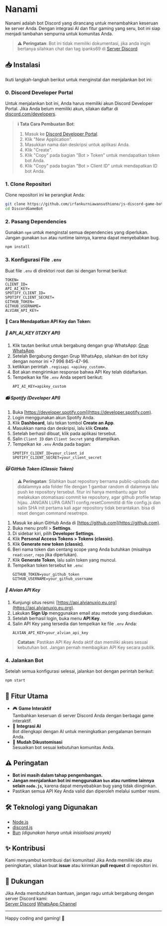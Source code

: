 # Nanami

Nanami adalah bot Discord yang dirancang untuk menambahkan keseruan ke server Anda. Dengan integrasi AI dan fitur gaming yang seru, bot ini siap menjadi tambahan sempurna untuk komunitas Anda.

> **⚠️ Peringatan**: Bot ini tidak memiliki dokumentasi, jika anda ingin bertanya silahkan chat dan tag ipanks69 di [Server Discord](https://discord.gg/hXT5R2ND9a) 

## 📥 Instalasi

Ikuti langkah-langkah berikut untuk menginstal dan menjalankan bot ini:

### 0. Discord Developer Portal
Untuk menjalankan bot ini, Anda harus memiliki akun Discord Developer Portal. Jika Anda belum memiliki akun, silakan daftar di [discord.com/developers](https://discord.com/developers).
> **ℹ️ Tata Cara Pembuatan Bot**:
> 1. Masuk ke [Discord Developer Portal](https://discord.com/developers).
> 2. Klik "New Application".
> 3. Masukkan nama dan deskripsi untuk aplikasi Anda.
> 4. Klik "Create".
> 5. Klik "Copy" pada bagian "Bot > Token" untuk mendapatkan token bot Anda.
> 6. Klik "Copy" pada bagian "Bot > Client ID" untuk mendapatkan ID bot Anda.

### 1. Clone Repositori
Clone repositori ini ke perangkat Anda:
```bash
git clone https://github.com/irfankurniawansuthiono/js-discord-game-bot.git
cd DiscordGameBot
```

### 2. Pasang Dependencies
Gunakan `npm` untuk menginstal semua dependencies yang diperlukan. Jangan gunakan `bun` atau runtime lainnya, karena dapat menyebabkan bug.
```bash
npm install
```

### 3. Konfigurasi File `.env`

Buat file `.env` di direktori root dan isi dengan format berikut:

```dotenv
TOKEN=
CLIENT_ID=
API_AI_KEY=
SPOTIFY_CLIENT_ID=
SPOTIFY_CLIENT_SECRET=
GITHUB_TOKEN=
GITHUB_USERNAME=
ALVIAN_API_KEY=
```

#### 🔑 Cara Mendapatkan API Key dan Token:

##### 🤖 **API_AI_KEY (ITZKY API)**
1. Klik tautan berikut untuk bergabung dengan grup WhatsApp:
[Grup WhatsApp](https://chat.whatsapp.com/F8ffS5sazP60LYpG0IACEE).
2. Setelah Bergabung dengan Grup WhatsApp, silahkan dm bot itzky dengan nomor ini +7 996 845-47-96.
3. ketikkan perintah `.regisapi <apikey_custom>`.
4. Bot akan mengirimkan response bahwa  API Key telah didaftarkan.
5. Tempelkan ke file `.env` Anda seperti berikut:
   ```dotenv
   API_AI_KEY=apikey_custom
   ```

##### 📻 **Spotify (Developer API)**
1. Buka [https://developer.spotify.com](https://developer.spotify.com).
2. Login menggunakan akun Spotify Anda.
3. Klik **Dashboard**, lalu tekan tombol **Create an App**.
4. Masukkan nama dan deskripsi, lalu klik **Create**.
5. Setelah berhasil dibuat, klik pada aplikasi tersebut.
6. Salin `Client ID` dan `Client Secret` yang ditampilkan.
7. Tempelkan ke `.env` Anda pada bagian:
   ```dotenv
   SPOTIFY_CLIENT_ID=your_client_id
   SPOTIFY_CLIENT_SECRET=your_client_secret
   ```

##### 🐱 **GitHub Token (Classic Token)**
> **⚠️ Peringatan**: Silahkan buat repository bernama public-uploads dan didalamnya ada folder file dengan 1 gambar random di dalamnya lalu push ke repository tersebut. fitur ini hanya membantu agar bot melakukan otomatisasi commit ke repository, agar github profile tetap hijau. JANGAN LUPA GANTI config.resetCommitId di file config.js dan salin SHA init pertama kali agar repository tidak berantakan. bisa di reset dengan command resetrepo.

1. Masuk ke akun GitHub Anda di [https://github.com](https://github.com).
2. Buka menu profil > **Settings**.
3. Di sidebar kiri, pilih **Developer Settings**.
4. Klik **Personal Access Tokens > Tokens (classic)**.
5. Klik **Generate new token (classic)**.
6. Beri nama token dan centang scope yang Anda butuhkan (misalnya `read:user`, `repo` jika diperlukan).
7. Klik **Generate Token**, lalu salin token yang muncul.
8. Tempelkan token tersebut ke `.env`:
   ```dotenv
   GITHUB_TOKEN=your_github_token
   GITHUB_USERNAME=your_github_username
   ```

##### 🧩 **Alvian API Key**
1. Kunjungi situs resmi: [https://api.alvianuxio.eu.org](https://api.alvianuxio.eu.org).
2. Lakukan **Sign Up** menggunakan email atau metode yang disediakan.
3. Setelah berhasil login, buka menu **API Key**.
4. Salin API Key yang tersedia dan tempelkan ke file `.env` Anda:
   ```dotenv
   ALVIAN_API_KEY=your_alvian_api_key
   ```
> **Catatan**: Pastikan API Key Anda aktif dan memiliki akses sesuai kebutuhan bot. Jangan pernah membagikan API Key secara publik.

### 4. Jalankan Bot
Setelah semua konfigurasi selesai, jalankan bot dengan perintah berikut:
```bash
npm start
```

## 🚀 Fitur Utama

- 🎮 **Game Interaktif**  
  Tambahkan keseruan di server Discord Anda dengan berbagai game interaktif.
- 🤖 **Integrasi AI**  
  Bot dilengkapi dengan AI untuk meningkatkan pengalaman bermain Anda.
- 🔧 **Mudah Dikustomisasi**  
  Sesuaikan bot sesuai kebutuhan komunitas Anda.

## ⚠️ Peringatan

- **Bot ini masih dalam tahap pengembangan.**
- **Jangan menjalankan bot ini menggunakan `bun` atau runtime lainnya selain `node.js`,** karena dapat menyebabkan bug yang tidak diinginkan.
- Pastikan semua API Key Anda valid dan diperoleh melalui sumber resmi.

## 🛠️ Teknologi yang Digunakan

- [Node.js](https://nodejs.org)
- [discord.js](https://discord.js.org)
- [Bun](https://bun.sh) *(digunakan hanya untuk inisialisasi proyek)*

## ✨ Kontribusi

Kami menyambut kontribusi dari komunitas! Jika Anda memiliki ide atau peningkatan, silakan buat **issue** atau kirimkan **pull request** di repositori ini.

## 💬 Dukungan

Jika Anda membutuhkan bantuan, jangan ragu untuk bergabung dengan server Discord kami:  
[Server Discord](https://discord.gg/hXT5R2ND9a)
[WhatsApp Channel](https://whatsapp.com/channel/0029Vb6zaGq3LdQXZ5PJpR0f)

---

Happy coding and gaming! 🎉
